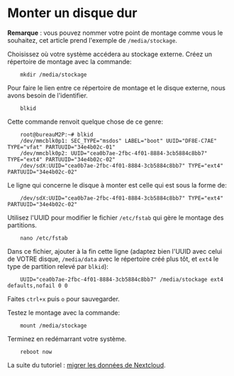 # Monter un disque dur

**Remarque** : vous pouvez nommer votre point de montage comme vous le souhaitez, cet article prend l'exemple de `/media/stockage`.

Choisissez où votre système accédera au stockage externe. Créez un répertoire de montage avec la commande:

```
    mkdir /media/stockage
```

Pour faire le lien entre ce répertoire de montage et le disque externe, nous avons besoin de l'identifier.

```
    blkid
```

Cette commande renvoit quelque chose de ce genre:

```
    root@bureauM2P:~# blkid
    /dev/mmcblk0p1: SEC_TYPE="msdos" LABEL="boot" UUID="DF8E-C7AE" TYPE="vfat" PARTUUID="34e4b02c-01"
    /dev/mmcblk0p2: UUID="cea0b7ae-2fbc-4f01-8884-3cb5884c8bb7" TYPE="ext4" PARTUUID="34e4b02c-02"
    /dev/sdX:UUID="cea0b7ae-2fbc-4f01-8884-3cb5884c8bb7" TYPE="ext4" PARTUUID="34e4b02c-02"
```

Le ligne qui concerne le disque à monter est celle qui est sous la forme de:

```
    /dev/sdX:UUID="cea0b7ae-2fbc-4f01-8884-3cb5884c8bb7" TYPE="ext4" PARTUUID="34e4b02c-02"
```

Utilisez l'UUID pour modifier le fichier `/etc/fstab` qui gère le montage des partitions.

```
    nano /etc/fstab
```

Dans ce fichier, ajouter à la fin cette ligne (adaptez bien l'UUID avec celui de VOTRE disque, `/media/data` avec le répertoire créé plus tôt, et `ext4` le type de partition relevé par `blkid`):

```
    UUID="cea0b7ae-2fbc-4f01-8884-3cb5884c8bb7" /media/stockage ext4 defaults,nofail 0 0
```

Faites `ctrl+x` puis `o` pour sauvegarder.

Testez le montage avec la commande:

```
    mount /media/stockage
```

Terminez en redémarrant votre système.

```
    reboot now
```

La suite du tutoriel : [migrer les données de Nextcloud](/external_storage_3_migrate_fr).
